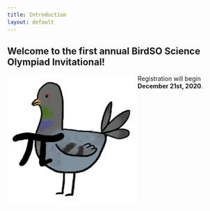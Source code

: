 ```yaml
---
title: Introduction
layout: default
---
```


## Welcome to the first annual BirdSO Science Olympiad Invitational!

<img align="left" width="300" height="300" src="https://raw.githubusercontent.com/AC01010/BirdSO/gh-pages/_assets/PIgeon_altsig%20(1).png">

Registration will begin **December 21st, 2020**.
